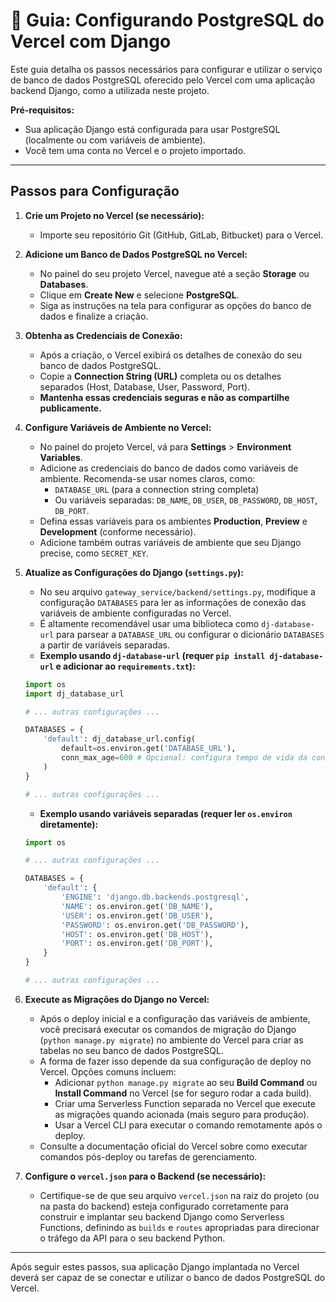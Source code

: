 # 📄 Guia: Configurando PostgreSQL do Vercel com Django

Este guia detalha os passos necessários para configurar e utilizar o serviço de banco de dados PostgreSQL oferecido pelo Vercel com uma aplicação backend Django, como a utilizada neste projeto.

**Pré-requisitos:**

*   Sua aplicação Django está configurada para usar PostgreSQL (localmente ou com variáveis de ambiente).
*   Você tem uma conta no Vercel e o projeto importado.

---

## Passos para Configuração

1.  **Crie um Projeto no Vercel (se necessário):**
    *   Importe seu repositório Git (GitHub, GitLab, Bitbucket) para o Vercel.

2.  **Adicione um Banco de Dados PostgreSQL no Vercel:**
    *   No painel do seu projeto Vercel, navegue até a seção **Storage** ou **Databases**.
    *   Clique em **Create New** e selecione **PostgreSQL**.
    *   Siga as instruções na tela para configurar as opções do banco de dados e finalize a criação.

3.  **Obtenha as Credenciais de Conexão:**
    *   Após a criação, o Vercel exibirá os detalhes de conexão do seu banco de dados PostgreSQL.
    *   Copie a **Connection String (URL)** completa ou os detalhes separados (Host, Database, User, Password, Port).
    *   **Mantenha essas credenciais seguras e não as compartilhe publicamente.**

4.  **Configure Variáveis de Ambiente no Vercel:**
    *   No painel do projeto Vercel, vá para **Settings** > **Environment Variables**.
    *   Adicione as credenciais do banco de dados como variáveis de ambiente. Recomenda-se usar nomes claros, como:
        *   `DATABASE_URL` (para a connection string completa)
        *   Ou variáveis separadas: `DB_NAME`, `DB_USER`, `DB_PASSWORD`, `DB_HOST`, `DB_PORT`.
    *   Defina essas variáveis para os ambientes **Production**, **Preview** e **Development** (conforme necessário).
    *   Adicione também outras variáveis de ambiente que seu Django precise, como `SECRET_KEY`.

5.  **Atualize as Configurações do Django (`settings.py`):**
    *   No seu arquivo `gateway_service/backend/settings.py`, modifique a configuração `DATABASES` para ler as informações de conexão das variáveis de ambiente configuradas no Vercel.
    *   É altamente recomendável usar uma biblioteca como `dj-database-url` para parsear a `DATABASE_URL` ou configurar o dicionário `DATABASES` a partir de variáveis separadas.
    *   **Exemplo usando `dj-database-url` (requer `pip install dj-database-url` e adicionar ao `requirements.txt`):**

    ```python
    import os
    import dj_database_url

    # ... outras configurações ...

    DATABASES = {
        'default': dj_database_url.config(
            default=os.environ.get('DATABASE_URL'),
            conn_max_age=600 # Opcional: configura tempo de vida da conexão
        )
    }

    # ... outras configurações ...
    ```

    *   **Exemplo usando variáveis separadas (requer ler `os.environ` diretamente):**

    ```python
    import os

    # ... outras configurações ...

    DATABASES = {
        'default': {
            'ENGINE': 'django.db.backends.postgresql',
            'NAME': os.environ.get('DB_NAME'),
            'USER': os.environ.get('DB_USER'),
            'PASSWORD': os.environ.get('DB_PASSWORD'),
            'HOST': os.environ.get('DB_HOST'),
            'PORT': os.environ.get('DB_PORT'),
        }
    }

    # ... outras configurações ...
    ```

6.  **Execute as Migrações do Django no Vercel:**
    *   Após o deploy inicial e a configuração das variáveis de ambiente, você precisará executar os comandos de migração do Django (`python manage.py migrate`) no ambiente do Vercel para criar as tabelas no seu banco de dados PostgreSQL.
    *   A forma de fazer isso depende da sua configuração de deploy no Vercel. Opções comuns incluem:
        *   Adicionar `python manage.py migrate` ao seu **Build Command** ou **Install Command** no Vercel (se for seguro rodar a cada build).
        *   Criar uma Serverless Function separada no Vercel que execute as migrações quando acionada (mais seguro para produção).
        *   Usar a Vercel CLI para executar o comando remotamente após o deploy.
    *   Consulte a documentação oficial do Vercel sobre como executar comandos pós-deploy ou tarefas de gerenciamento.

7.  **Configure o `vercel.json` para o Backend (se necessário):**
    *   Certifique-se de que seu arquivo `vercel.json` na raiz do projeto (ou na pasta do backend) esteja configurado corretamente para construir e implantar seu backend Django como Serverless Functions, definindo as `builds` e `routes` apropriadas para direcionar o tráfego da API para o seu backend Python.

---

Após seguir estes passos, sua aplicação Django implantada no Vercel deverá ser capaz de se conectar e utilizar o banco de dados PostgreSQL do Vercel.
